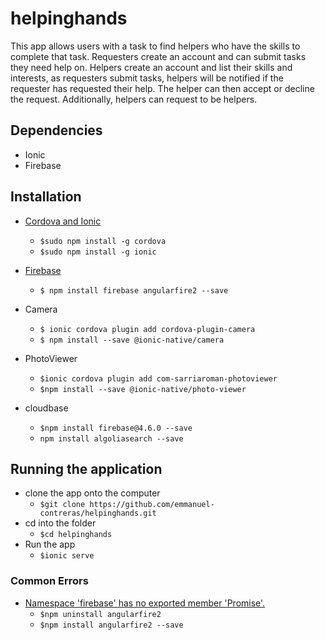 # helpinghands

This app allows users with a task to find helpers who have the skills to complete that task. Requesters create an account and can submit tasks they need help on. Helpers create an account and list their skills and interests, as requesters submit tasks, helpers will be notified if the requester has requested their help. The helper can then accept or decline the request. Additionally, helpers can request to be helpers. 

## Dependencies 
* Ionic 
* Firebase

## Installation 
* [Cordova and Ionic](http://ionicframework.com/docs/v1/guide/installation.html)
    * ```$sudo npm install -g cordova```
    * ```$sudo npm install -g ionic```
    
* [Firebase](https://firebase.google.com/)
    * ```$ npm install firebase angularfire2 --save ```
* Camera   
    * ```$ ionic cordova plugin add cordova-plugin-camera```
    * ```$ npm install --save @ionic-native/camera```
* PhotoViewer
    * ```$ionic cordova plugin add com-sarriaroman-photoviewer```
    * ```$npm install --save @ionic-native/photo-viewer```
* cloudbase
    * ```$npm install firebase@4.6.0 --save```
    * ```npm install algoliasearch --save```

## Running the application
* clone the app onto the computer
    * ```$git clone https://github.com/emmanuel-contreras/helpinghands.git```
* cd into the folder
    * ```$cd helpinghands```
* Run the app
    * ```$ionic serve```
### Common Errors
*  [Namespace 'firebase' has no exported member 'Promise'.](https://stackoverflow.com/questions/46557694/update-issues-in-angularfire-5-0)
    * ```$npm uninstall angularfire2```
    * ```$npm install angularfire2 --save```
